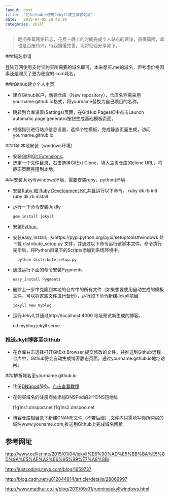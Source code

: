 ```yaml
---
layout: post
title:  "在Github上使用Jekyll建立博客站点"
date:   2015-07-05 20:48:10
categories: skill
---
```


> 翻阅多篇网络日志，花费一晚上的时间完成个人站点的建设，虽很简陋，却也是百废待兴，待我慢慢完善，现将经验分享如下。

###域名申请

登陆万网使用支付宝购买所需要的域名即可，本来想买.me的域名，但考虑价格因素还是购买了更为便宜的.com域名。


###Github建立个人主页

- 建立Github账户，新建仓库（New repository），仓库名称需采用yourname.github.io格式，将yourname替换为自己项目的名称。

- 跳转到仓库设置(Settings)页面，在GitHub Pages框中点击Launch automatic page generatro按钮生成基础模板页面。

- 根据指引进行站点信息设置，选择个性模板，完成静态页面生成，访问yourname.github.io

###Git 本地安装（windows环境）
- 安装<a href="https://git-scm.com/">Git</a>和<a href="http://sourceforge.net/projects/gitextensions/">Git Extensions</a>。
- 选定一个文件目录，右击选择GitExt Clone，填入主页仓库的clone URL，将静态页面克隆到本地。

###安装Jekyll(windows环境，需要安装ruby，python)环境
- 安装<a href="https://www.ruby-lang.org/en/">Ruby 和 Ruby Development Kit</a>,并且运行以下命令。
      ruby dk.rb init
      ruby dk.rb install

- 运行一下命令安装Jeklly

      gem install jekyll

- 安装<a href="https://www.python.org/">Python</a>,

- 安装easy_install，从https://pypi.python.org/pypi/setuptools#windows 处下载 distribute_setup.py 文件，并通过以下命令运行该脚本文件。命令执行完毕后，将Python目录下的Scripts添加到系统环境中。

        python distribute_setup.py

- 通过运行下面的命令安装Pygments

      easy_install Pygments


- 删除上一步中克隆到本地的仓库中的所有文件（如果想要使用自动生成的模板文件，可以将这些文件进行备份），运行如下命令新建Jekyll项目

      jekyll new myblog

- 运行Jekyll,并通过http://localhost:4000 地址预览新生成的博客。


    cd myblog
    jekyll serve

### 推送Jkyll博客至Github ###

- 在仓库右击选择打开GitExt Browser,提交修改的文件，并推送到Github远程仓库中，Github将会自动生成博客静态页面，通过yourname.github.io地址访问。

###解析域名至yourname.github.io

- 注册<a href="https://www.dnspod.cn/">DNSpod</a>服务。<a href="https://support.dnspod.cn/Kb/showarticle/tsid/177/">点击查看教程</a>

- 在购买域名的注册商处添加DNSPod的2个DNS短地址


    f1g1ns1.dnspod.net
    f1g1ns2.dnspod.net

- 博客仓库根目录下新建CNAME文件（不带后缀）,文件内只需填写你所购买的域名www.youname.com,推送到Github上完成域名解析。

## 参考网址 ##

http://www.cellier.me/2015/01/04/jekyll%E6%90%AD%E5%BB%BA%E5%8D%9A%E5%AE%A2%E6%95%99%E7%A8%8B/

http://justcoding.iteye.com/blog/1959737

http://blog.csdn.net/u012844814/article/details/28869997

http://www.madhur.co.in/blog/2011/09/01/runningjekyllwindows.html
